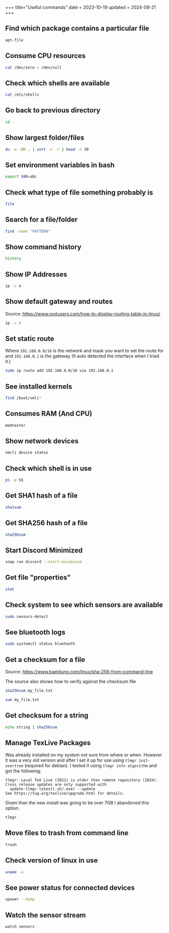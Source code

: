 +++
title="Useful commands"
date = 2023-10-19
updated = 2024-08-21
+++

## Find which package contains a particular file

```sh
apt-file
```

## Consume CPU resources

```sh
cat /dev/zero > /dev/null
```

## Check which shells are available

```sh
cat /etc/shells
```

## Go back to previous directory

```sh
cd -
```

## Show largest folder/files

```sh
du -a -BM . | sort -n -r | head -n 30
```

## Set environment variables in bash

```sh
export VAR=abc
```

## Check what type of file something probably is

```sh
file
```

## Search for a file/folder

```sh
find -name "PATTERN"
```

## Show command history

```sh
history
```

## Show IP Addresses

```sh
ip -c a
```

## Show default gateway and routes

Source: <https://www.rootusers.com/how-to-display-routing-table-in-linux/>

```sh
ip -c r
```

## Set static route

Where `192.168.0.0/16` is the network and mask you want to set the route for and `192.168.0.1` is the gateway (It auto detected the interface when I tried it.)

```sh
sudo ip route add 192.168.0.0/16 via 192.168.0.1
```

## See installed kernels

```sh
find /boot/vmli*
```

## Consumes RAM (And CPU)

```sh
memtester
```

## Show network devices

```sh
nmcli device status
```

## Check which shell is in use

```sh
ps -p $$
```

## Get SHA1 hash of a file

```sh
sha1sum
```

## Get SHA256 hash of a file

```sh
sha256sum
```

## Start Discord Minimized

```sh
snap run discord --start-minimized
```

## Get file "properties"

```sh
stat
```

## Check system to see which sensors are available

```sh
sudo sensors-detect
```

## See bluetooth logs

```sh
sudo systemctl status bluetooth
```

## Get a checksum for a file

Source: <https://www.baeldung.com/linux/sha-256-from-command-line>

The source also shows how to verify against the checksum file

```sh
sha256sum my_file.txt
```

```sh
sum my_file.txt
```

## Get checksum for a string

```sh
echo string | sha256sum
```

## Manage TexLive Packages

Was already installed on my system not sure from where or when.
However it was a very old version and after I set it up for use using `tlmgr init-usertree` (required for debian).
I tested it using `tlmgr info algorithm` and got the following:

```
tlmgr: Local TeX Live (2021) is older than remote repository (2024).
Cross release updates are only supported with
  update-tlmgr-latest(.sh/.exe) --update
See https://tug.org/texlive/upgrade.html for details.
```

Given than the new install was going to be over 7GB I abandoned this option.

```sh
tlmgr
```

## Move files to trash from command line

```sh
trash
```

## Check version of linux in use

```sh
uname -a
```

## See power status for connected devices

```sh
upower --dump
```

## Watch the sensor stream

```sh
watch sensors
```
